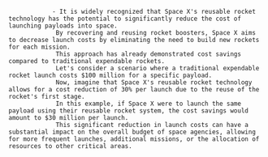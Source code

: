 				- It is widely recognized that Space X's reusable rocket technology has the potential to significantly reduce the cost of launching payloads into space.
				 By recovering and reusing rocket boosters, Space X aims to decrease launch costs by eliminating the need to build new rockets for each mission.
				 This approach has already demonstrated cost savings compared to traditional expendable rockets.
				 Let's consider a scenario where a traditional expendable rocket launch costs $100 million for a specific payload.
				 Now, imagine that Space X's reusable rocket technology allows for a cost reduction of 30% per launch due to the reuse of the rocket's first stage.
				 In this example, if Space X were to launch the same payload using their reusable rocket system, the cost savings would amount to $30 million per launch.
				 This significant reduction in launch costs can have a substantial impact on the overall budget of space agencies, allowing for more frequent launches, additional missions, or the allocation of resources to other critical areas.



